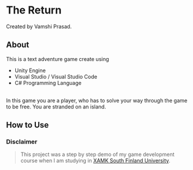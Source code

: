 # The Return
Created by Vamshi Prasad.

## About
<p>
This is a text adventure game create using <br>
<ul>
<li>Unity Engine</li>
<li>Visual Studio / Visual Studio Code</li>
<li>C# Programming Language</li>
</ul>
<br> In this game you are a player, who has to solve your way through the game to be free. You are stranded on an island.
</p>

## How to Use


### Disclaimer
> This project was a step by step demo of my game development course when I am studying in [XAMK South Finland University](https://www.xamk.fi/en/frontpage).

